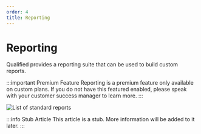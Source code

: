 ```yaml
---
order: 4
title: Reporting
---
```

# Reporting

Qualified provides a reporting suite that can be used to build custom reports. 

:::important Premium Feature
Reporting is a premium feature only available on custom plans. If you do not have this featured enabled, please speak with your customer success manager to learn more.
:::

![List of standard reports](/images/hire/reports.png) 

:::info Stub Article
This article is a stub. More information will be added to it later.
::: 
 
